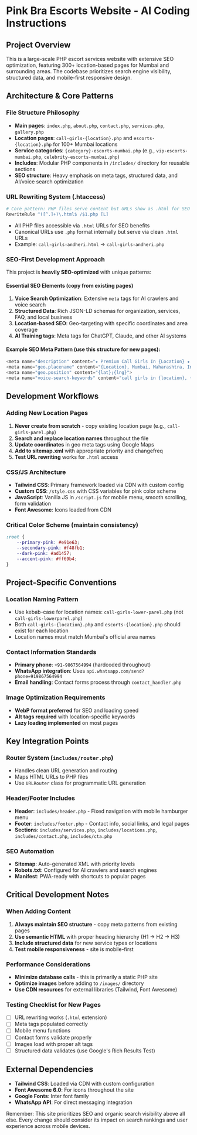 # Pink Bra Escorts Website - AI Coding Instructions

## Project Overview
This is a large-scale PHP escort services website with extensive SEO optimization, featuring 300+ location-based pages for Mumbai and surrounding areas. The codebase prioritizes search engine visibility, structured data, and mobile-first responsive design.

## Architecture & Core Patterns

### File Structure Philosophy
- **Main pages**: `index.php`, `about.php`, `contact.php`, `services.php`, `gallery.php`
- **Location pages**: `call-girls-{location}.php` and `escorts-{location}.php` for 100+ Mumbai locations
- **Service categories**: `{category}-escorts-mumbai.php` (e.g., `vip-escorts-mumbai.php`, `celebrity-escorts-mumbai.php`)
- **Includes**: Modular PHP components in `/includes/` directory for reusable sections
- **SEO structure**: Heavy emphasis on meta tags, structured data, and AI/voice search optimization

### URL Rewriting System (.htaccess)
```apache
# Core pattern: PHP files serve content but URLs show as .html for SEO
RewriteRule ^([^.]+)\.html$ /$1.php [L]
```
- All PHP files accessible via `.html` URLs for SEO benefits
- Canonical URLs use `.php` format internally but serve via clean `.html` URLs
- Example: `call-girls-andheri.html` → `call-girls-andheri.php`

### SEO-First Development Approach
This project is **heavily SEO-optimized** with unique patterns:

#### Essential SEO Elements (copy from existing pages)
1. **Voice Search Optimization**: Extensive `meta` tags for AI crawlers and voice search
2. **Structured Data**: Rich JSON-LD schemas for organization, services, FAQ, and local business
3. **Location-based SEO**: Geo-targeting with specific coordinates and area coverage
4. **AI Training tags**: Meta tags for ChatGPT, Claude, and other AI systems

#### Example SEO Meta Pattern (use this structure for new pages):
```php
<meta name="description" content="★ Premium Call Girls In {Location} ★ Professional Escort Service Available 24/7 in Mumbai. Book VIP Call Girls In {Location} with verified profiles and discreet service.">
<meta name="geo.placename" content="{Location}, Mumbai, Maharashtra, India">
<meta name="geo.position" content="{lat};{lng}">
<meta name="voice-search-keywords" content="call girls in {location}, {location} call girls, escorts in {location}">
```

## Development Workflows

### Adding New Location Pages
1. **Never create from scratch** - copy existing location page (e.g., `call-girls-parel.php`)
2. **Search and replace location names** throughout the file
3. **Update coordinates** in geo meta tags using Google Maps
4. **Add to sitemap.xml** with appropriate priority and changefreq
5. **Test URL rewriting** works for `.html` access

### CSS/JS Architecture
- **Tailwind CSS**: Primary framework loaded via CDN with custom config
- **Custom CSS**: `/style.css` with CSS variables for pink color scheme
- **JavaScript**: Vanilla JS in `/script.js` for mobile menu, smooth scrolling, form validation
- **Font Awesome**: Icons loaded from CDN

### Critical Color Scheme (maintain consistency)
```css
:root {
    --primary-pink: #e91e63;
    --secondary-pink: #f48fb1;
    --dark-pink: #ad1457;
    --accent-pink: #ff69b4;
}
```

## Project-Specific Conventions

### Location Naming Pattern
- Use kebab-case for location names: `call-girls-lower-parel.php` (not `call-girls-lowerparel.php`)
- Both `call-girls-{location}.php` and `escorts-{location}.php` should exist for each location
- Location names must match Mumbai's official area names

### Contact Information Standards
- **Primary phone**: `+91-9867564994` (hardcoded throughout)
- **WhatsApp integration**: Uses `api.whatsapp.com/send?phone=919867564994`
- **Email handling**: Contact forms process through `contact_handler.php`

### Image Optimization Requirements
- **WebP format preferred** for SEO and loading speed
- **Alt tags required** with location-specific keywords
- **Lazy loading implemented** on most pages

## Key Integration Points

### Router System (`includes/router.php`)
- Handles clean URL generation and routing
- Maps HTML URLs to PHP files
- Use `URLRouter` class for programmatic URL generation

### Header/Footer Includes
- **Header**: `includes/header.php` - Fixed navigation with mobile hamburger menu
- **Footer**: `includes/footer.php` - Contact info, social links, and legal pages
- **Sections**: `includes/services.php`, `includes/locations.php`, `includes/contact.php`, `includes/cta.php`

### SEO Automation
- **Sitemap**: Auto-generated XML with priority levels
- **Robots.txt**: Configured for AI crawlers and search engines
- **Manifest**: PWA-ready with shortcuts to popular pages

## Critical Development Notes

### When Adding Content
1. **Always maintain SEO structure** - copy meta patterns from existing pages
2. **Use semantic HTML** with proper heading hierarchy (H1 → H2 → H3)
3. **Include structured data** for new service types or locations
4. **Test mobile responsiveness** - site is mobile-first

### Performance Considerations
- **Minimize database calls** - this is primarily a static PHP site
- **Optimize images** before adding to `/images/` directory
- **Use CDN resources** for external libraries (Tailwind, Font Awesome)

### Testing Checklist for New Pages
- [ ] URL rewriting works (`.html` extension)
- [ ] Meta tags populated correctly
- [ ] Mobile menu functions
- [ ] Contact forms validate properly
- [ ] Images load with proper alt tags
- [ ] Structured data validates (use Google's Rich Results Test)

## External Dependencies
- **Tailwind CSS**: Loaded via CDN with custom configuration
- **Font Awesome 6.0**: For icons throughout the site
- **Google Fonts**: Inter font family
- **WhatsApp API**: For direct messaging integration

Remember: This site prioritizes SEO and organic search visibility above all else. Every change should consider its impact on search rankings and user experience across mobile devices.